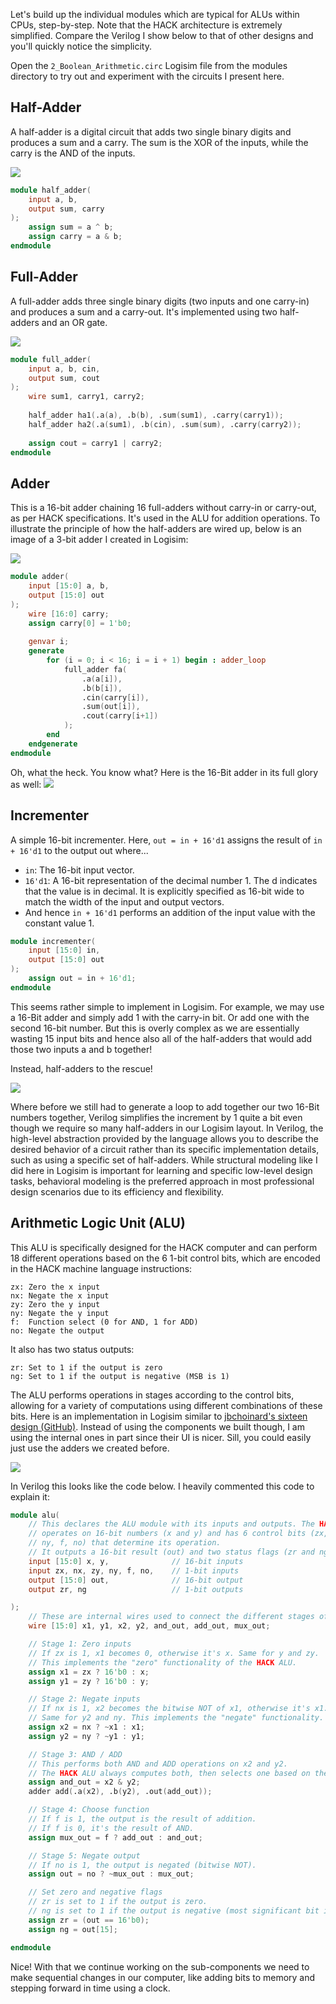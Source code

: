Let's build up the individual modules which are typical for ALUs within CPUs, step-by-step. Note that the HACK architecture is extremely simplified. Compare the Verilog I show below to that of other designs and you'll quickly notice the simplicity.

Open the `2_Boolean_Arithmetic.circ` Logisim file from the modules directory to try out and experiment with the circuits I present here.

## Half-Adder
A half-adder is a digital circuit that adds two single binary digits and produces a sum and a carry. The sum is the XOR of the inputs, while the carry is the AND of the inputs.

![](2_Half_Adder.jpg)

```Verilog
module half_adder(
    input a, b,
    output sum, carry
);
    assign sum = a ^ b;
    assign carry = a & b;
endmodule
```
## Full-Adder
A full-adder adds three single binary digits (two inputs and one carry-in) and produces a sum and a carry-out. It's implemented using two half-adders and an OR gate.

![](2_Full_Adder.jpg)

```Verilog
module full_adder(
    input a, b, cin,
    output sum, cout
);
    wire sum1, carry1, carry2;
    
    half_adder ha1(.a(a), .b(b), .sum(sum1), .carry(carry1));
    half_adder ha2(.a(sum1), .b(cin), .sum(sum), .carry(carry2));
    
    assign cout = carry1 | carry2;
endmodule
```

## Adder
This is a 16-bit adder chaining 16 full-adders without carry-in or carry-out, as per HACK specifications. It's used in the ALU for addition operations. To illustrate the principle of how the half-adders are wired up, below is an image of a 3-bit adder I created in Logisim:

![](2_3_Bit_Adder.jpg)

```Verilog
module adder(
    input [15:0] a, b,
    output [15:0] out
);
    wire [16:0] carry;
    assign carry[0] = 1'b0;
    
    genvar i;
    generate
        for (i = 0; i < 16; i = i + 1) begin : adder_loop
            full_adder fa(
                .a(a[i]),
                .b(b[i]),
                .cin(carry[i]),
                .sum(out[i]),
                .cout(carry[i+1])
            );
        end
    endgenerate
endmodule
```
Oh, what the heck. You know what? Here is the 16-Bit adder in its full glory as well:
![](2_16_Bit_Adder.jpg)

## Incrementer
A simple 16-bit incrementer. Here, `out = in + 16'd1` assigns the result of `in + 16'd1` to the output out where...
+ `in`: The 16-bit input vector.
+ `16'd1`: A 16-bit representation of the decimal number 1. The d indicates that the value is in decimal. It is explicitly specified as 16-bit wide to match the width of the input and output vectors.
+ And hence `in + 16'd1` performs an addition of the input value with the constant value 1. 

```Verilog
module incrementer(
    input [15:0] in,
    output [15:0] out
);
    assign out = in + 16'd1;
endmodule
```
This seems rather simple to implement in Logisim. For example, we may use a 16-Bit adder and simply add 1 with the carry-in bit. Or add one with the second 16-bit number. But this is overly complex as we are essentially wasting 15 input bits and hence also all of the half-adders that would add those two inputs a and b together!

Instead, half-adders to the rescue!

![](2_Incrementer.jpg)

Where before we still had to generate a loop to add together our two 16-Bit numbers together, Verilog simplifies the increment by 1 quite a bit even though we require so many half-adders in our Logisim layout. In Verilog, the high-level abstraction provided by the language allows you to describe the desired behavior of a circuit rather than its specific implementation details, such as using a specific set of half-adders. While structural modeling like I did here in Logisim is important for learning and specific low-level design tasks, behavioral modeling is the preferred approach in most professional design scenarios due to its efficiency and flexibility.

## Arithmetic Logic Unit (ALU)
This ALU is specifically designed for the HACK computer and can perform 18 different operations based on the 6 1-bit control bits, which are encoded in the HACK machine language instructions:

```
zx: Zero the x input
nx: Negate the x input
zy: Zero the y input
ny: Negate the y input
f:  Function select (0 for AND, 1 for ADD)
no: Negate the output
```
It also has two status outputs:
```
zr: Set to 1 if the output is zero
ng: Set to 1 if the output is negative (MSB is 1)
```
The ALU performs operations in stages according to the control bits, allowing for a variety of computations using different combinations of these bits. Here is an implementation in Logisim similar to [jbchoinard's sixteen design (GitHub)](https://github.com/jbchouinard/sixteen). Instead of using the components we built though, I am using the internal ones in part since their UI is nicer. Sill, you could easily just use the adders we created before.

![](2_ALU.jpg)

In Verilog this looks like the code below. I heavily commented this code to explain it:
```Verilog
module alu(
    // This declares the ALU module with its inputs and outputs. The HACK ALU
    // operates on 16-bit numbers (x and y) and has 6 control bits (zx, nx, zy,
    // ny, f, no) that determine its operation. 
    // It outputs a 16-bit result (out) and two status flags (zr and ng).
    input [15:0] x, y,              // 16-bit inputs
    input zx, nx, zy, ny, f, no,    // 1-bit inputs
    output [15:0] out,              // 16-bit output
    output zr, ng                   // 1-bit outputs

);
    // These are internal wires used to connect the different stages of the ALU.
    wire [15:0] x1, y1, x2, y2, and_out, add_out, mux_out;

    // Stage 1: Zero inputs
    // If zx is 1, x1 becomes 0, otherwise it's x. Same for y and zy. 
    // This implements the "zero" functionality of the HACK ALU.
    assign x1 = zx ? 16'b0 : x;
    assign y1 = zy ? 16'b0 : y;

    // Stage 2: Negate inputs
    // If nx is 1, x2 becomes the bitwise NOT of x1, otherwise it's x1. 
    // Same for y2 and ny. This implements the "negate" functionality.
    assign x2 = nx ? ~x1 : x1;
    assign y2 = ny ? ~y1 : y1;

    // Stage 3: AND / ADD
    // This performs both AND and ADD operations on x2 and y2. 
    // The HACK ALU always computes both, then selects one based on the f bit.
    assign and_out = x2 & y2;
    adder add(.a(x2), .b(y2), .out(add_out));

    // Stage 4: Choose function
    // If f is 1, the output is the result of addition. 
    // If f is 0, it's the result of AND.
    assign mux_out = f ? add_out : and_out;

    // Stage 5: Negate output
    // If no is 1, the output is negated (bitwise NOT).
    assign out = no ? ~mux_out : mux_out;

    // Set zero and negative flags
    // zr is set to 1 if the output is zero. 
    // ng is set to 1 if the output is negative (most significant bit is 1).
    assign zr = (out == 16'b0);
    assign ng = out[15];

endmodule
```

Nice! With that we continue working on the sub-components we need to make sequential changes in our computer, like adding bits to memory and stepping forward in time using a clock.